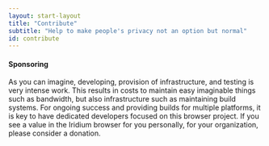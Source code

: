 ```yaml
---
layout: start-layout
title: "Contribute"
subtitle: "Help to make people's privacy not an option but normal"
id: contribute
---
```


#### Sponsoring ####
As you can imagine, developing, provision of infrastructure, and testing is very intense work. This results in costs to maintain easy imaginable things such as bandwidth, but also infrastructure such as maintaining build systems. For ongoing success and providing builds for multiple platforms, it is key to have dedicated developers focused on this browser project. If you see a value in the Iridium browser for you personally, for your organization, please consider a donation.
